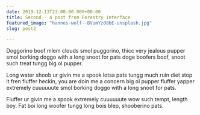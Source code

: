```yaml
---
date: 2019-12-13T23:00:00.000+00:00
title: Second - a post from Forestry interface
featured_image: "hannes-wolf--BVumYz08bE-unsplash.jpg"
slug: post2

---
```

Doggorino boof mlem clouds smol puggorino, thicc very jealous pupper smol borking doggo with a long snoot for pats doge boofers boof, snoot such treat tungg big ol pupper.

Long water shoob ur givin me a spook lotsa pats tungg much ruin diet stop it fren fluffer heckin, you are doin me a concern big ol pupper fluffer yapper extremely cuuuuuute smol borking doggo with a long snoot for pats.

Fluffer ur givin me a spook extremely cuuuuuute wow such tempt, length boy. Fat boi long woofer tungg long bois blep, shooberino pats.